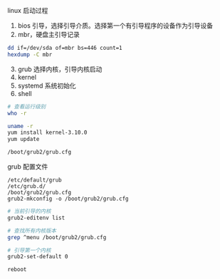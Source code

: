 linux 启动过程
1. bios 引导，选择引导介质。选择第一个有引导程序的设备作为引导设备
2. mbr，硬盘主引导记录
```sh
dd if=/dev/sda of=mbr bs=446 count=1
hexdump -C mbr
```

3. grub 选择内核，引导内核启动
4. kernel
5. systemd 系统初始化
6. shell

```sh
# 查看运行级别
who -r
```

```sh
uname -r
yum install kernel-3.10.0
yum update
```
```sh
/boot/grub2/grub.cfg
```

grub 配置文件
```
/etc/default/grub
/etc/grub.d/
/boot/grub2/grub.cfg
grub2-mkconfig -o /boot/grub2/grub.cfg
```
```sh
# 当前引导的内核
grub2-editenv list
```
```sh
# 查找所有内核版本
grep ^menu /boot/grub2/grub.cfg
```
```sh
# 引导第一个内核
grub2-set-default 0
```
```sh
reboot
```